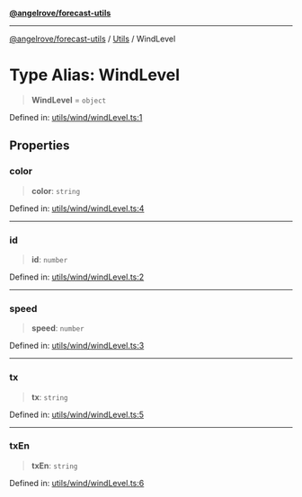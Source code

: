 [**@angelrove/forecast-utils**](../../README.md)

***

[@angelrove/forecast-utils](../../README.md) / [Utils](../README.md) / WindLevel

# Type Alias: WindLevel

> **WindLevel** = `object`

Defined in: [utils/wind/windLevel.ts:1](https://github.com/angelrove/forecast-utils/blob/70e10e7c60236c7ed7f338eae21c685612803c30/src/utils/wind/windLevel.ts#L1)

## Properties

### color

> **color**: `string`

Defined in: [utils/wind/windLevel.ts:4](https://github.com/angelrove/forecast-utils/blob/70e10e7c60236c7ed7f338eae21c685612803c30/src/utils/wind/windLevel.ts#L4)

***

### id

> **id**: `number`

Defined in: [utils/wind/windLevel.ts:2](https://github.com/angelrove/forecast-utils/blob/70e10e7c60236c7ed7f338eae21c685612803c30/src/utils/wind/windLevel.ts#L2)

***

### speed

> **speed**: `number`

Defined in: [utils/wind/windLevel.ts:3](https://github.com/angelrove/forecast-utils/blob/70e10e7c60236c7ed7f338eae21c685612803c30/src/utils/wind/windLevel.ts#L3)

***

### tx

> **tx**: `string`

Defined in: [utils/wind/windLevel.ts:5](https://github.com/angelrove/forecast-utils/blob/70e10e7c60236c7ed7f338eae21c685612803c30/src/utils/wind/windLevel.ts#L5)

***

### txEn

> **txEn**: `string`

Defined in: [utils/wind/windLevel.ts:6](https://github.com/angelrove/forecast-utils/blob/70e10e7c60236c7ed7f338eae21c685612803c30/src/utils/wind/windLevel.ts#L6)
